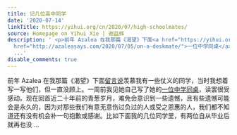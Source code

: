 ```yaml
---
title: 记几位高中同学
date: '2020-07-14'
linkTitle: https://yihui.org/cn/2020/07/high-schoolmates/
source: Homepage on Yihui Xie | 谢益辉
description: ' <p>前年 Azalea 在我那篇《渴望》下面<a href="https://yihui.org/cn/2018/12/craving/#comment-4274302309">留言说</a>羡慕我有一些仗义的同学，当时我想着写一写他们，但一直没顾上。一周前我见她自己写了她的<a
  href="http://azaleasays.com/2020/07/05/on-a-deskmate/">一位中学同桌</a>，读罢很受感动。现在回首近二十年前的青葱岁月，难免会意识到一些遗憾，且有些遗憾可能会是永久的，因为对那些我们有意无意伤过负过的人或受之恩惠的人，我们都不知道还有没有机会补一句抱歉或感谢。比如下面我的几位同学里，有两位自从毕业后就再也没
  ...'
disable_comments: true
---
```

 <p>前年 Azalea 在我那篇《渴望》下面<a href="https://yihui.org/cn/2018/12/craving/#comment-4274302309">留言说</a>羡慕我有一些仗义的同学，当时我想着写一写他们，但一直没顾上。一周前我见她自己写了她的<a href="http://azaleasays.com/2020/07/05/on-a-deskmate/">一位中学同桌</a>，读罢很受感动。现在回首近二十年前的青葱岁月，难免会意识到一些遗憾，且有些遗憾可能会是永久的，因为对那些我们有意无意伤过负过的人或受之恩惠的人，我们都不知道还有没有机会补一句抱歉或感谢。比如下面我的几位同学里，有两位自从毕业后就再也没 ...